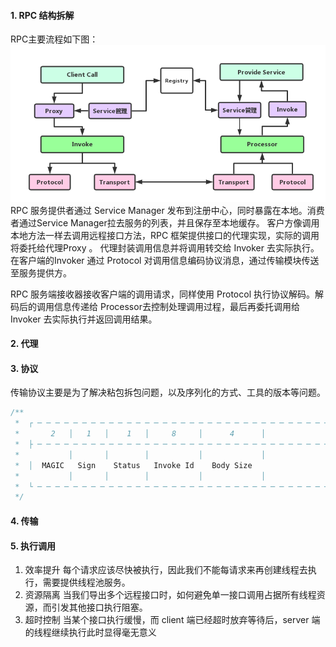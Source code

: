 #### 1. RPC 结构拆解
RPC主要流程如下图：
![](rpc.png)
RPC 服务提供者通过 Service Manager 发布到注册中心，同时暴露在本地。消费者通过Service Manager拉去服务的列表，并且保存至本地缓存。
客户方像调用本地方法一样去调用远程接口方法，RPC 框架提供接口的代理实现，实际的调用将委托给代理Proxy 。
代理封装调用信息并将调用转交给 Invoker 去实际执行。在客户端的Invoker 通过 Protocol 对调用信息编码协议消息，通过传输模块传送至服务提供方。

RPC 服务端接收器接收客户端的调用请求，同样使用 Protocol 执行协议解码。解码后的调用信息传递给 Processor去控制处理调用过程，最后再委托调用给 Invoker 去实际执行并返回调用结果。
#### 2. 代理
#### 3. 协议
传输协议主要是为了解决粘包拆包问题，以及序列化的方式、工具的版本等问题。
```java
/**
 *  ┌ ─ ─ ─ ─ ─ ─ ─ ─ ─ ─ ─ ─ ─ ─ ─ ─ ─ ─ ─ ─ ─ ─ ─ ─ ─ ─ ─ ─ ─ ─ ─ ─ ─ ─ ─ ─ ─ ─ ─ ─ ─ ─ ─ ─ ─ ─ ─ ┐
 *       2   │   1   │    1   │     8     │      4      │
 *  ├ ─ ─ ─ ─ ─ ─ ─ ─ ─ ─ ─ ─ ─ ─ ─ ─ ─ ─ ─ ─ ─ ─ ─ ─ ─ ─ ─ ─ ─ ─ ─ ─ ─ ─ ─ ─ ─ ─ ─ ─ ─ ─ ─ ─ ─ ─ ─ ┤
 *           │       │        │           │             │
 *  │  MAGIC   Sign    Status   Invoke Id    Body Size                    Body Content              │
 *           │       │        │           │             │
 *  └ ─ ─ ─ ─ ─ ─ ─ ─ ─ ─ ─ ─ ─ ─ ─ ─ ─ ─ ─ ─ ─ ─ ─ ─ ─ ─ ─ ─ ─ ─ ─ ─ ─ ─ ─ ─ ─ ─ ─ ─ ─ ─ ─ ─ ─ ─ ─ ┘
 */
```
#### 4. 传输
#### 5. 执行调用
1. 效率提升
   每个请求应该尽快被执行，因此我们不能每请求来再创建线程去执行，需要提供线程池服务。
2. 资源隔离
   当我们导出多个远程接口时，如何避免单一接口调用占据所有线程资源，而引发其他接口执行阻塞。
3. 超时控制
   当某个接口执行缓慢，而 client 端已经超时放弃等待后，server 端的线程继续执行此时显得毫无意义
